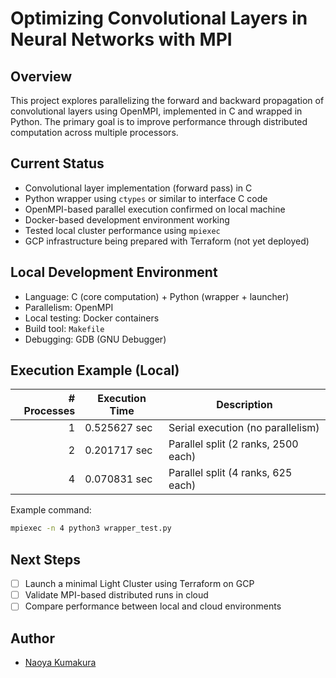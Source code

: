 # Optimizing Convolutional Layers in Neural Networks with MPI

## Overview

This project explores parallelizing the forward and backward propagation of convolutional layers using OpenMPI, implemented in C and wrapped in Python. The primary goal is to improve performance through distributed computation across multiple processors.

## Current Status

-  Convolutional layer implementation (forward pass) in C
-  Python wrapper using `ctypes` or similar to interface C code
-  OpenMPI-based parallel execution confirmed on local machine
-  Docker-based development environment working
-  Tested local cluster performance using `mpiexec`
-  GCP infrastructure being prepared with Terraform (not yet deployed)

## Local Development Environment

- Language: C (core computation) + Python (wrapper + launcher)
- Parallelism: OpenMPI
- Local testing: Docker containers
- Build tool: `Makefile`
- Debugging: GDB (GNU Debugger)

## Execution Example (Local)

| # Processes | Execution Time | Description                                |
|------------:|----------------|--------------------------------------------|
| 1           | 0.525627 sec   | Serial execution (no parallelism)          |
| 2           | 0.201717 sec   | Parallel split (2 ranks, 2500 each)        |
| 4           | 0.070831 sec   | Parallel split (4 ranks, 625 each)         |

Example command:  
```bash
mpiexec -n 4 python3 wrapper_test.py
```

## Next Steps

- [ ] Launch a minimal Light Cluster using Terraform on GCP
- [ ] Validate MPI-based distributed runs in cloud
- [ ] Compare performance between local and cloud environments

## Author

- [Naoya Kumakura](https://github.com/naoya526)

